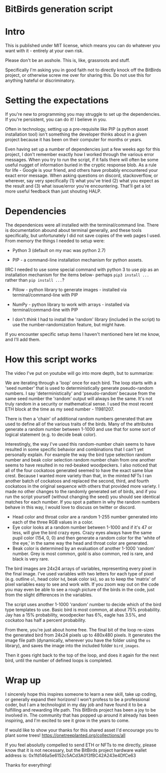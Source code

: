 # BitBirds generation script
# Intro
This is published under MIT license, which means you can do whatever you want with it - entirely at your own risk.

Please don't be an asshole. This is, like, grassroots and stuff. 

Specifically I'm asking you in good faith not to directly knock off the BitBirds project, or otherwise screw me over for sharing this. Do not use this for anything hateful or discriminatory.

# Setting the expectations
If you're new to programming you may struggle to set up the dependencies. If you're persistent, you can do it! I believe in you. 

Often in technology, setting up a pre-requisite like PIP (a python asset installation tool) isn't something the developer thinks about in a given project because it has been on their computer for months or years. 

Even having set up a number of dependencies just a few weeks ago for this project, I don't remember exactly how I worked through the various error messages. When you try to run the script, if it fails there will often be some useful nugget of information buried in the cryptic response blob. As a rule for life - Google is your friend, and others have probably encountered your exact error message. When asking questions on discord, stackoverflow, or wherever, say very specifically (1) what you've tried (2) what you expect as the result and (3) what issue/error you're encountering. That'll get a lot more useful feedback than just shouting HALP.

# Dependencies
The dependenices were all installed with the terminal/command line. There is documentation abound about terminal generally, and these tools specifically, but unfortunately I did not save copies of the web pages I used. From memory the things I needed to setup were:

- Python 3 (default on my mac was python 2.7)

- PIP - a command-line installation mechanism for python assets. 

IIRC I needed to use some special command with python 3 to use pip as an installation mechanism for the items below- perhaps `pip3 install ...` rather than `pip install ...`?

- Pillow - python library to generate images - installed via terminal/command-line with PIP

- NumPy - python library to work with arrays - installed via terminal/command-line with PIP

- I don't *think* I had to install the 'random' library (included in the script) to use the number-randomization feature, but might have.

If you encounter specific setup items I haven't mentioned here let me know, and I'll add them.

# How this script works
The video I've put on youtube will go into more depth, but to summarize:

We are iterating through a 'loop' once for each bird. The loop starts with a 'seed number' that is used to deterministically generate pseudo-random numbers. I say 'deterministically' and 'pseudo-random' because from the same seed number the 'random' output will always be the same. It's not truly random in a security or mathematical sense. I used the most recent ETH block at the time as my seed number - 11981207.

There is then a 'chain' of additional random numbers generated that are used to define all of the various traits of the birds. Many of the attributes generate a random number between 1-1000 and use that for some sort of logical statement (e.g. to decide beak color). 

Interestingly, the way I've used this random-number chain seems to have resulted in some specific behavior and combinations that I can't yet personally explain. For example the way the bird type selection random number and beak color selection random number chain from one another seems to have resulted in no red-beaked woodpeckers. I also noticed that all of the four cockatoos generated seemed to have the exact same blue crest. Because I wanted more variety than that, in the minted NFTs I ran another batch of cockatoos and replaced the second, third, and fourth cockatoos in the original sequence with others that provided more variety. I made no other changes to the randomly generated set of birds, and if you run the script yourself (without changing the seed) you should see identical matches for each number. If you spot a pattern in why the random numbers behave in this way, I would love to discuss on twitter or discord.

- Head color and throat color are a random 1-255 number generated into each of the three RGB values in a color.
- Eye color looks at a random number between 1-1000 and if it's 47 or less, will give the bird crazy eyes. Crazy eyes always have the same pupil color (154, 0, 0) and then generate a random color for the 'white of the eye,' in the same way the head and throat color are generated.
- Beak color is determined by an evaluation of another 1-1000 'random' number. Grey is most common, gold is also common, red is rare, and black is very rare.

The bird images are 24x24 arrays of variables, representing every pixel in the final image. I've used variables with two letters for each type of pixel (e.g. outline `ol`, head color `hd`, beak color `bk`), so as to keep the 'matrix' of pixel variables easy to see and work with. If you zoom way out on the code you may even be able to see a rough picture of the birds in the code, just from the slight differences in the variables.

The script uses another 1-1000 'random' number to decide which of the bird type templates to use. Basic bird is most common, at about 75% probability. Jay has a 15% probability, woodpecker has 6%, eagle has 3.5%, and cockatoo has half a percent probability.

From there, you're just about home free. The final bit of the loop re-sizes the generated bird from 24x24 pixels up to 480x480 pixels. It generates the image file path (dynamically, wherever you have the folder using the `os` library), and saves the image into the included folder `bird_images`.

Then it goes right back to the top of the loop, and does it again for the next bird, until the number of defined loops is completed. 

# Wrap up
I sincerely hope this inspires someone to learn a new skill, take up coding, or generally expand their horizons! I won't profess to be a professional coder, but I am a technologist in my day job and have found it to be a fulfilling and rewarding life path.  This BitBirds project has been a joy to be involved in. The community that has popped up around it already has been inspiring, and I'm excited to see it grow in the years to come.

If would like to show your thanks for this shared asset I'd encourage you to plant some trees! https://onetreeplanted.org/collections/all

If you feel absolutly compelled to send ETH or NFTs to me directly, please know that it is not necessary, but the BitBirds project hardware wallet address is: 0x1fd146a5e6152c5ACd3A013fBC42A243e4DfCe63

Thanks for everything!

